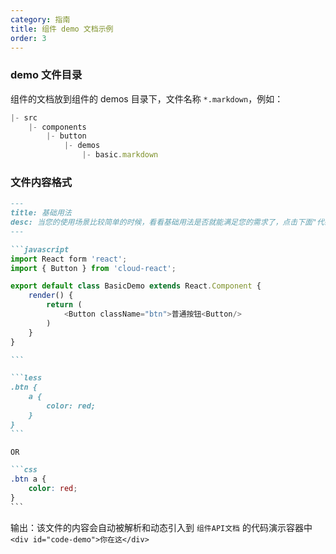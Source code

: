 ```yaml
---
category: 指南
title: 组件 demo 文档示例
order: 3
---
```


### demo 文件目录

组件的文档放到组件的 demos 目录下，文件名称 `*.markdown`，例如：

```javascript
|- src
	|- components
		|- button
			|- demos
				|- basic.markdown
```

### 文件内容格式

````markdown
---
title: 基础用法
desc: 当您的使用场景比较简单的时候，看看基础用法是否就能满足您的需求了，点击下面"代码"按钮查看代码例子
---

```javascript
import React form 'react';
import { Button } from 'cloud-react';

export default class BasicDemo extends React.Component {
	render() {
		return (
			<Button className="btn">普通按钮<Button/>
		)
	}
}

```

```less
.btn {
	a {
		color: red;
	}
}
```

OR

```css
.btn a {
	color: red;
}
```
````

输出：该文件的内容会自动被解析和动态引入到 `组件API文档` 的代码演示容器中 `<div id="code-demo">你在这</div>`
